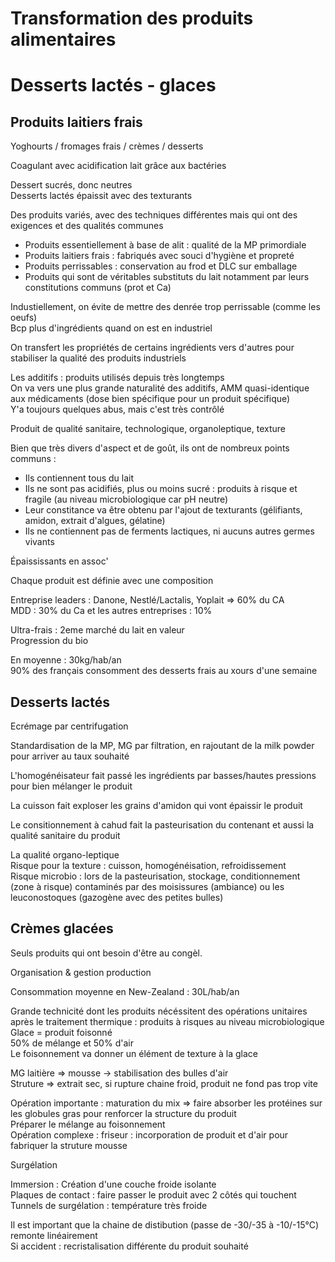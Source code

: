 # Transformation des produits alimentaires  
# Desserts lactés - glaces  

## Produits laitiers frais  

Yoghourts / fromages frais / crèmes / desserts  

Coagulant avec acidification lait grâce aux bactéries  

Dessert sucrés, donc neutres  
Desserts lactés épaissit avec des texturants  

Des produits variés, avec des techniques différentes mais qui ont des exigences et des qualités communes  

- Produits essentiellement à base de alit : qualité de la MP primordiale  
- Produits laitiers frais : fabriqués avec souci d'hygiène et propreté  
- Produits perrissables : conservation au frod et DLC sur emballage  
- Produits qui sont de véritables substituts du lait notamment par leurs constitutions communs (prot et Ca)  

Industiellement, on évite de mettre des denrée trop perrissable (comme les oeufs)  
Bcp plus d'ingrédients quand on est en industriel  

On transfert les propriétés de certains ingrédients vers d'autres pour stabiliser la qualité des produits industriels  

Les additifs : produits utilisés depuis très longtemps  
On va vers une plus grande naturalité des additifs, AMM quasi-identique aux médicaments (dose bien spécifique pour un produit spécifique)  
Y'a toujours quelques abus, mais c'est très contrôlé  

Produit de qualité sanitaire, technologique, organoleptique, texture  

Bien que très divers d'aspect et de goût, ils ont de nombreux points communs :  

- Ils contiennent tous du lait  
- Ils ne sont pas acidifiés, plus ou moins sucré : produits à risque et fragile (au niveau microbiologique car pH neutre)  
- Leur constitance va être obtenu par l'ajout de texturants (gélifiants, amidon, extrait d'algues, gélatine)  
- Ils ne contiennent pas de ferments lactiques, ni aucuns autres germes vivants  

Épaississants en assoc'  

Chaque produit est définie avec une composition  

Entreprise leaders : Danone, Nestlé/Lactalis, Yoplait => 60% du CA  
MDD : 30% du Ca et les autres entreprises : 10%  

Ultra-frais : 2eme marché du lait en valeur  
Progression du bio  

En moyenne : 30kg/hab/an  
90% des français consomment des desserts frais au xours d'une semaine  

## Desserts lactés  

Ecrémage par centrifugation  

Standardisation de la MP, MG par filtration, en rajoutant de la milk powder pour arriver au taux souhaité  

L'homogénéisateur fait passé les ingrédients par basses/hautes pressions pour bien mélanger le produit  

La cuisson fait exploser les grains d'amidon qui vont épaissir le produit  

Le consitionnement à cahud fait la pasteurisation du contenant et aussi la qualité sanitaire du produit  

La qualité organo-leptique  
Risque pour la texture : cuisson, homogénéisation, refroidissement  
Risque microbio : lors de la pasteurisation, stockage, conditionnement (zone à risque) contaminés par des moisissures (ambiance) ou les leuconostoques (gazogène avec des petites bulles)  

## Crèmes glacées  

Seuls produits qui ont besoin d'être au congèl.

Organisation & gestion production  

Consommation moyenne en New-Zealand : 30L/hab/an  

Grande technicité dont les produits nécéssitent des opérations unitaires après le traitement thermique : produits à risques au niveau microbiologique  
Glace = produit foisonné  
50% de mélange et 50% d'air  
Le foisonnement va donner un élément de texture à la glace  

MG laitière => mousse -> stabilisation des bulles d'air  
Struture => extrait sec, si rupture chaine froid, produit ne fond pas trop vite  

Opération importante : maturation du mix => faire absorber les protéines sur les globules gras pour renforcer la structure du produit  
Préparer le mélange au foisonnement  
Opération complexe : friseur : incorporation de produit et d'air pour fabriquer la struture mousse  

Surgélation  

Immersion : Création d'une couche froide isolante  
Plaques de contact : faire passer le produit avec 2 côtés qui touchent  
Tunnels de surgélation : température très froide  

Il est important que la chaine de distibution (passe de -30/-35 à -10/-15°C) remonte linéairement  
Si accident : recristalisation différente du produit souhaité  



